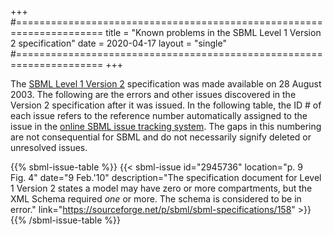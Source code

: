 +++
#=====================================================================
title = "Known problems in the SBML Level 1 Version 2 specification"
date = 2020-04-17 
layout = "single"
#=====================================================================
+++

The [SBML Level 1 Version 2](/documents/specifications/sbml-level-1) specification was made available on 28 August 2003. The following are the errors and other issues discovered in the Version 2 specification after it was issued. In the following table, the ID # of each issue refers to the reference number automatically assigned to the issue in the [online SBML issue tracking system](https://sourceforge.net/tracker/?group_id=71971&atid=894711&category=1552177). The gaps in this numbering are not consequential for SBML and do not necessarily signify deleted or unresolved issues.

{{% sbml-issue-table %}}
  {{< sbml-issue id="2945736" location="p.&nbsp;9 Fig.&nbsp;4" date="9 Feb.'10" description="The specification document for Level 1 Version 2 states a model may have zero or more compartments, but the XML Schema required _one_ or more. The schema is considered to be in error."   link="https://sourceforge.net/p/sbml/sbml-specifications/158" >}}
{{% /sbml-issue-table %}}
